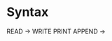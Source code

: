 # Syntax
READ <filepath> -> <variable>
WRITE <filepath> <text>
PRINT <text>
APPEND <string1> <string2> -> <variable>

